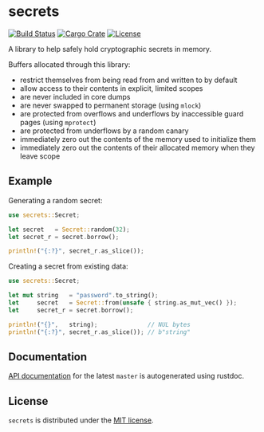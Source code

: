 secrets
=======

[![Build Status][badge-ci]][ci]
[![Cargo Crate][badge-package]][package]
[![License][badge-license]][license]

A library to help safely hold cryptographic secrets in memory.

Buffers allocated through this library:

* restrict themselves from being read from and written to by default
* allow access to their contents in explicit, limited scopes
* are never included in core dumps
* are never swapped to permanent storage (using `mlock`)
* are protected from overflows and underflows by inaccessible guard pages (using `mprotect`)
* are protected from underflows by a random canary
* immediately zero out the contents of the memory used to initialize them
* immediately zero out the contents of their allocated memory when they leave scope

Example
-------

Generating a random secret:

```rust
use secrets::Secret;

let secret   = Secret::random(32);
let secret_r = secret.borrow();

println!("{:?}", secret_r.as_slice());
```

Creating a secret from existing data:

```rust
use secrets::Secret;

let mut string   = "password".to_string();
let     secret   = Secret::from(unsafe { string.as_mut_vec() });
let     secret_r = secret.borrow();

println!("{}",   string);              // NUL bytes
println!("{:?}", secret_r.as_slice()); // b"string"
```

Documentation
-------------

[API documentation][docs] for the latest `master` is autogenerated using rustdoc.

License
-------

`secrets` is distributed under the [MIT license][license].

[ci]:      https://travis-ci.org/stouset/secrets
[docs]:    https://stouset.github.io/secrets
[license]: https://github.com/stouset/secrets/blob/master/LICENSE
[package]: https://crates.io/crates/secrets

[badge-ci]:      https://img.shields.io/travis/stouset/secrets.svg
[badge-license]: https://img.shields.io/crates/l/secrets.svg
[badge-package]: https://img.shields.io/crates/v/secrets.svg
